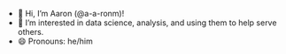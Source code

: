 - 👋 Hi, I’m Aaron (@a-a-ronm)!
- 👀 I’m interested in data science, analysis, and using them to help serve others.
- 😄 Pronouns: he/him

<!---
a-a-ronm/a-a-ronm is a ✨ special ✨ repository because its `README.md` (this file) appears on your GitHub profile.
You can click the Preview link to take a look at your changes.
--->
